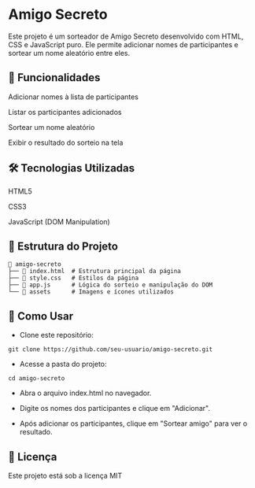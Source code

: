 # Amigo Secreto

Este projeto é um sorteador de Amigo Secreto desenvolvido com HTML, CSS e JavaScript puro. Ele permite adicionar nomes de participantes e sortear um nome aleatório entre eles.

## 🚀 Funcionalidades

Adicionar nomes à lista de participantes

Listar os participantes adicionados

Sortear um nome aleatório

Exibir o resultado do sorteio na tela

## 🛠️ Tecnologias Utilizadas

HTML5

CSS3

JavaScript (DOM Manipulation)

## 📂 Estrutura do Projeto

```
📂 amigo-secreto
├── 📄 index.html  # Estrutura principal da página
├── 📄 style.css   # Estilos da página
├── 📄 app.js      # Lógica do sorteio e manipulação do DOM
└── 📂 assets      # Imagens e ícones utilizados
```

## 🎯 Como Usar

- Clone este repositório:

`git clone https://github.com/seu-usuario/amigo-secreto.git`

- Acesse a pasta do projeto:

`cd amigo-secreto`

- Abra o arquivo index.html no navegador.

- Digite os nomes dos participantes e clique em "Adicionar".

- Após adicionar os participantes, clique em "Sortear amigo" para ver o resultado.

## 📄 Licença

Este projeto está sob a licença MIT
